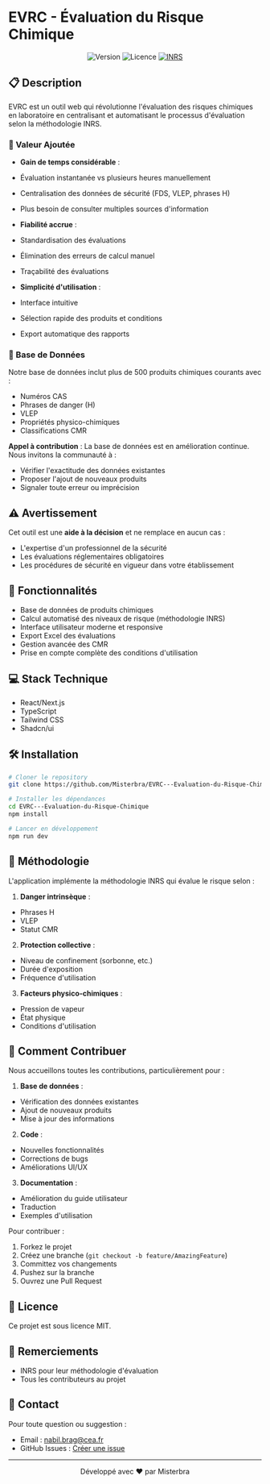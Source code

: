 # EVRC - Évaluation du Risque Chimique

<div align="center">

![Version](https://img.shields.io/badge/version-1.0.0-blue.svg)
![Licence](https://img.shields.io/badge/licence-MIT-green.svg)
[![INRS](https://img.shields.io/badge/Methodologie-INRS-orange.svg)](https://www.inrs.fr/)

</div>

## 📋 Description

EVRC est un outil web qui révolutionne l'évaluation des risques chimiques en laboratoire en centralisant et automatisant le processus d'évaluation selon la méthodologie INRS.

### 🎯 Valeur Ajoutée

- **Gain de temps considérable** : 
 - Évaluation instantanée vs plusieurs heures manuellement
 - Centralisation des données de sécurité (FDS, VLEP, phrases H)
 - Plus besoin de consulter multiples sources d'information

- **Fiabilité accrue** :
 - Standardisation des évaluations
 - Élimination des erreurs de calcul manuel
 - Traçabilité des évaluations

- **Simplicité d'utilisation** :
 - Interface intuitive
 - Sélection rapide des produits et conditions
 - Export automatique des rapports

### 💾 Base de Données

Notre base de données inclut plus de 500 produits chimiques courants avec :
- Numéros CAS
- Phrases de danger (H)
- VLEP
- Propriétés physico-chimiques
- Classifications CMR

**Appel à contribution** : La base de données est en amélioration continue. Nous invitons la communauté à :
- Vérifier l'exactitude des données existantes
- Proposer l'ajout de nouveaux produits
- Signaler toute erreur ou imprécision

## ⚠️ Avertissement

Cet outil est une **aide à la décision** et ne remplace en aucun cas :
- L'expertise d'un professionnel de la sécurité
- Les évaluations réglementaires obligatoires
- Les procédures de sécurité en vigueur dans votre établissement

## 🚀 Fonctionnalités

- Base de données de produits chimiques
- Calcul automatisé des niveaux de risque (méthodologie INRS)
- Interface utilisateur moderne et responsive
- Export Excel des évaluations
- Gestion avancée des CMR
- Prise en compte complète des conditions d'utilisation

## 💻 Stack Technique

- React/Next.js
- TypeScript
- Tailwind CSS
- Shadcn/ui

## 🛠️ Installation

```bash
# Cloner le repository
git clone https://github.com/Misterbra/EVRC---Evaluation-du-Risque-Chimique.git

# Installer les dépendances
cd EVRC---Evaluation-du-Risque-Chimique
npm install

# Lancer en développement
npm run dev
```

## 📖 Méthodologie

L'application implémente la méthodologie INRS qui évalue le risque selon :

1. **Danger intrinsèque** :
  * Phrases H
  * VLEP
  * Statut CMR

2. **Protection collective** :
  * Niveau de confinement (sorbonne, etc.)
  * Durée d'exposition
  * Fréquence d'utilisation

3. **Facteurs physico-chimiques** :
  * Pression de vapeur
  * État physique
  * Conditions d'utilisation

## 🤝 Comment Contribuer

Nous accueillons toutes les contributions, particulièrement pour :

1. **Base de données** :
  * Vérification des données existantes
  * Ajout de nouveaux produits
  * Mise à jour des informations

2. **Code** :
  * Nouvelles fonctionnalités
  * Corrections de bugs
  * Améliorations UI/UX

3. **Documentation** :
  * Amélioration du guide utilisateur
  * Traduction
  * Exemples d'utilisation

Pour contribuer :

1. Forkez le projet
2. Créez une branche (`git checkout -b feature/AmazingFeature`)
3. Committez vos changements
4. Pushez sur la branche
5. Ouvrez une Pull Request

## 📝 Licence

Ce projet est sous licence MIT. 

## 🙏 Remerciements

* INRS pour leur méthodologie d'évaluation
* Tous les contributeurs au projet

## 📧 Contact

Pour toute question ou suggestion :
* Email : nabil.brag@cea.fr
* GitHub Issues : [Créer une issue](https://github.com/Misterbra/EVRC--Evaluation-du-Risque-Chimique/issues)

---
<div align="center">
Développé avec ❤️ par Misterbra
</div>
